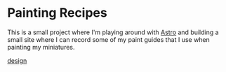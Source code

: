 # Painting Recipes

This is a small project where I'm playing around with [Astro][Astro] and building a small site where I can record some
of my paint guides that I use when painting my miniatures.

[design](https://www.figma.com/file/eItBRVbik3GO4ecUtn4Igm/Painting-Repices?type=design&node-id=21%3A1034&mode=design&t=7HdnmnBwZLvTBBx2-1)

[Astro]: https://docs.astro.build/en/getting-started/
